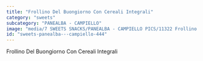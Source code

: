 ```yaml
---
title: "Frollino Del Buongiorno Con Cereali Integrali"
category: "sweets"
subcategory: "PANEALBA - CAMPIELLO"
image: "media/7 SWEETS SNACKS/PANEALBA - CAMPIELLO PICS/11322 Frollino del Buongiorno con Cereali Integrali.jpg"
id: "sweets-panealba---campiello-444"
---
```


Frollino Del Buongiorno Con Cereali Integrali
